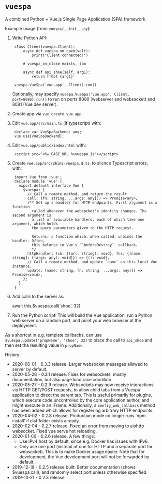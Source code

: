 # `vuespa`

A combined Python + Vue.js Single Page Application (SPA) framework.

Example usage (from `vuespa/__init__.py`):

1. Write Python API:


        class Client(vuespa.Client):
            async def vuespa_on_open(self):
                print("Client connected!")

            # vuespa_on_close exists, too

            async def api_shoe(self, arg1):
                return f'Got {arg1}'

        vuespa.VueSpa('vue.app', Client).run()

   Optionally, may specify `vuespa.VueSpa('vue.app', Client, port=8080).run()` to run on ports 8080 (webserver and websocket) and 8081 (Vue dev server).

2. Create app via ``vue create vue.app``.

3. Edit ``vue.app/src/main.ts`` (if typescript) with:

        declare var VueSpaBackend: any;
        Vue.use(VueSpaBackend);

4. Edit ``vue.app/public/index.html`` with:

        <script src="<%= BASE_URL %>vuespa.js"></script>

5. Create ``vue.app/src/shims-vuespa.d.ts``, to silence Typescript errors, with:

        import Vue from 'vue';
        declare module 'vue' {
          export default interface Vue {
            $vuespa: {
              // Call a remote method, and return the result
              call: (fn: string, ...args: any[]) => Promise<any>,
              /** Set up a handler for HTTP endpoints. First argument is a function
                called whenever the websocket's identity changes. The second argument is
                a list of available handlers, each of which take one argument, which holds
                the query parameters given to the HTTP request.

                Returns: a function which, when called, unbinds the handler. Often,
                this belongs in Vue's ``beforeDestroy`` callback.
                */
              httpHandler: (cb: {(url: string): void}, fns: {[name: string]: {(args: any): void}}) => {(): void},
              // Call a remote method, and update `name` on this local Vue instance.
              update: (name: string, fn: string, ...args: any[]) => Promise<void>,
            };
          }
        }

6. Add calls to the server as:

    await this.$vuespa.call('shoe', 32)

7. Run the Python script!  This will build the Vue application, run a Python web server on a random port, and point your web browser at the deployment.

As a shortcut in e.g. template callbacks, can use `$vuespa.update('propName', 'shoe', 32)` to place the call to `api_shoe` and then set the resulting value in `propName`.

History:
* 2020-06-01 - 0.3.3 release. Larger websocket messages allowed to server by default.
* 2020-05-28 - 0.3.1 release. Fixes for websockets, mostly documentation, but also page load race condition.
* 2020-05-27 - 0.2.9 release. Websockets may now receive interactions via HTTP GET/POST requests, to allow child tabs from a Vuespa application to direct the parent tab. This is useful primarily for plugins, which execute code uncontrolled by the core application author, and might execute in an IFrame. Additionally, a `config_web_callback` method has been added which allows for registering arbitrary HTTP endpoints.
* 2020-04-02 - 0.2.8 release.  Production mode no longer runs 'npm install' if dist folder exists already.
* 2020-02-04 - 0.2.7 release.  Fixed an error from moving to aiohttp websocket.  Fixed vue serve hot reloading.
* 2020-01-06 - 0.2.6 release.  A few things:
  * Use IPv4 host by default, since e.g. Docker has issues with IPv6.
  * Only use one port (instead of one for HTTP and a separate port for websocket).  This is to make Docker usage easier.  Note that for development, the Vue development port will not be forwarded by default.
* 2019-12-18 - 0.2.5 release built.  Better documentation (shows $vuespa.call), and randomly select port unless otherwise specified.
* 2019-10-21 - 0.2.3 release.

